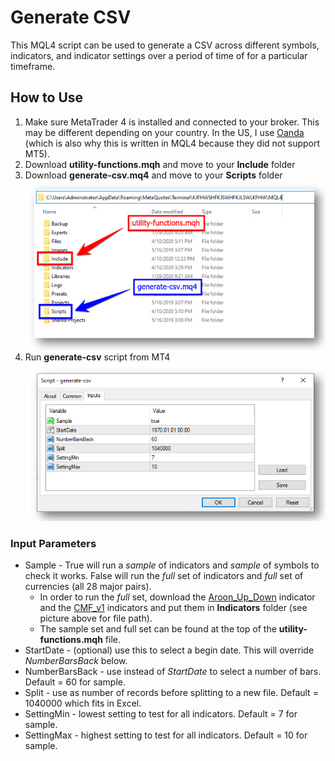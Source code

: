 # Generate CSV
This MQL4 script can be used to generate a CSV across different symbols, indicators, and indicator settings over a period of time of for a particular timeframe.

## How to Use
1. Make sure MetaTrader 4 is installed and connected to your broker.  This may be different depending on your country.  In the US, I use [Oanda](https://www.oanda.com/us-en/trading/platforms/metatrader-4/) (which is also why this is written in MQL4 because they did not support MT5).
1. Download **utility-functions.mqh** and move to your **Include** folder
1. Download **generate-csv.mq4** and move to your **Scripts** folder
![Install](/images/mql-install.png)
1. Run **generate-csv** script from MT4
![Input](/images/mql-input.png)

### Input Parameters
* Sample - True will run a *sample* of indicators and *sample* of symbols to check it works.  False will run the *full* set of indicators and *full* set of currencies (all 28 major pairs).
  * In order to run the *full* set, download the [Aroon_Up_Down](https://www.earnforex.com/metatrader-indicators/Aroon-Up-Down/) indicator and the [CMF_v1](https://forex-indicators.net/volume/chaikin-money-flow) indicators and put them in **Indicators** folder (see picture above for file path).
  * The sample set and full set can be found at the top of the **utility-functions.mqh** file.
* StartDate - (optional) use this to select a begin date.  This will override *NumberBarsBack* below.
* NumberBarsBack - use instead of *StartDate* to select a number of bars.  Default = 60 for sample.
* Split - use as number of records before splitting to a new file.  Default = 1040000 which fits in Excel.
* SettingMin - lowest setting to test for all indicators.  Default = 7 for sample.
* SettingMax - highest setting to test for all indicators.  Default = 10 for sample.
